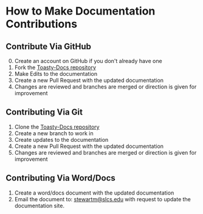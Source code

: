 # How to Make Documentation Contributions

## Contribute Via GitHub

0. Create an account on GitHub if you don't already have one
1. Fork the [Toasty-Docs repository](https://github.com/mattstewie068/Toasty-Docs)
2. Make Edits to the documentation
3. Create a new Pull Request with the updated documentation
4. Changes are reviewed and branches are merged or direction is given for improvement

## Contributing Via Git

1. Clone the [Toasty-Docs repository](https://github.com/mattstewie068/Toasty-Docs)
2. Create a new branch to work in
3. Create updates to the documentation
4. Create a new Pull Request with the updated documentation
5. Changes are reviewed and branches are merged or direction is given for improvement

## Contributing Via Word/Docs

1. Create a word/docs document with the updated documentation
2. Email the document to: [stewartm@slcs.edu](mailto:stewartm@slcs.edu) with request to update the documentation site.
